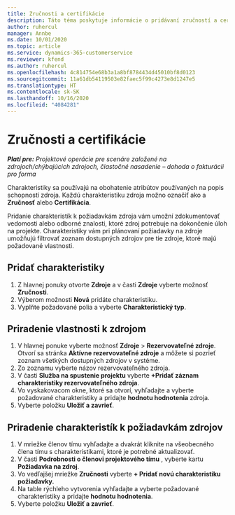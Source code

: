 ```yaml
---
title: Zručnosti a certifikácie
description: Táto téma poskytuje informácie o pridávaní zručností a certifikačných charakteristík k zdrojom.
author: ruhercul
manager: Annbe
ms.date: 10/01/2020
ms.topic: article
ms.service: dynamics-365-customerservice
ms.reviewer: kfend
ms.author: ruhercul
ms.openlocfilehash: 4c814754e68b3a1a8bf8784434d45010bf8d0123
ms.sourcegitcommit: 11a61db54119503e82faec5f99c4273e8d1247e5
ms.translationtype: HT
ms.contentlocale: sk-SK
ms.lasthandoff: 10/16/2020
ms.locfileid: "4084281"
---
```

# <a name="skills-and-certifications"></a>Zručnosti a certifikácie
_**Platí pre:** Projektové operácie pre scenáre založené na zdrojoch/chýbajúcich zdrojoch, čiastočné nasadenie – dohoda o fakturácii pro forma_

Charakteristiky sa používajú na obohatenie atribútov používaných na popis schopností zdroja. Každú charakteristiku zdroja možno označiť ako a **Zručnosť** alebo **Certifikácia**.

Pridanie charakteristík k požiadavkám zdroja vám umožní zdokumentovať vedomosti alebo odborné znalosti, ktoré zdroj potrebuje na dokončenie úloh na projekte. Charakteristiky vám pri plánovaní požiadavky na zdroje umožňujú filtrovať zoznam dostupných zdrojov pre tie zdroje, ktoré majú požadované vlastnosti.

## <a name="add-characteristics"></a>Pridať charakteristiky

1. Z hlavnej ponuky otvorte **Zdroje** a v časti **Zdroje** vyberte možnosť **Zručnosti**.
2. Výberom možnosti **Nová** pridáte charakteristiku.
3. Vyplňte požadované polia a vyberte **Charakteristický typ**.

## <a name="assign-characteristics-to-resources"></a>Priradenie vlastnosti k zdrojom

1. V hlavnej ponuke vyberte možnosť **Zdroje** > **Rezervovateľné zdroje**. Otvorí sa stránka **Aktívne rezervovateľné zdroje** a môžete si pozrieť zoznam všetkých dostupných zdrojov v systéme.
2. Zo zoznamu vyberte názov rezervovateľného zdroja.
3. V časti **Služba na spustenie projektu** vyberte **+Pridať záznam charakteristiky rezervovateľného zdroja**.
4. Vo vyskakovacom okne, ktoré sa otvorí, vyhľadajte a vyberte požadované charakteristiky a pridajte **hodnotu hodnotenia** zdroja.
5. Vyberte položku **Uložiť a zavrieť**.

## <a name="assign-characteristics-to-resource-requirements"></a>Priradenie charakteristík k požiadavkám zdrojov

1. V mriežke členov tímu vyhľadajte a dvakrát kliknite na všeobecného člena tímu s charakteristikami, ktoré je potrebné aktualizovať.
2. V časti **Podrobnosti o členovi projektového tímu** , vyberte kartu **Požiadavka na zdroj**.
3. Vo vedľajšej mriežke **Zručnosti** vyberte **+ Pridať novú charakteristiku požiadavky.**
4. Na table rýchleho vytvorenia vyhľadajte a vyberte požadované charakteristiky a pridajte **hodnotu hodnotenia**.
5. Vyberte položku **Uložiť a zavrieť**.